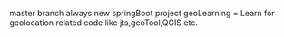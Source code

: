 master branch always new springBoot project
geoLearning =  Learn for geolocation related code like jts,geoTool,QGIS etc.
